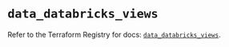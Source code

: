 # `data_databricks_views`

Refer to the Terraform Registry for docs: [`data_databricks_views`](https://registry.terraform.io/providers/databricks/databricks/1.77.0/docs/data-sources/views).
